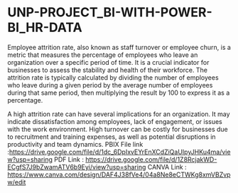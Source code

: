 # UNP-PROJECT_BI-WITH-POWER-BI_HR-DATA

Employee attrition rate, also known as staff turnover or employee churn, is a metric that measures the percentage of employees who leave an organization over a specific period of time. It is a crucial indicator for businesses to assess the stability and health of their workforce. The attrition rate is typically calculated by dividing the number of employees who leave during a given period by the average number of employees during that same period, then multiplying the result by 100 to express it as a percentage.

A high attrition rate can have several implications for an organization. It may indicate dissatisfaction among employees, lack of engagement, or issues with the work environment. High turnover can be costly for businesses due to recruitment and training expenses, as well as potential disruptions in productivity and team dynamics.
PBIX File link :https://drive.google.com/file/d/1dc_6DpIxvEYrEnXCdZiQaUIpyJHKu4ma/view?usp=sharing
PDF Link : https://drive.google.com/file/d/1Z8RcjakWD-ECgfS7J9bZwamATV6b9Eyi/view?usp=sharing
CANVA Link : https://www.canva.com/design/DAF4J38fVe4/04a8Ne8eCTWKg8xmVBZvpw/edit
